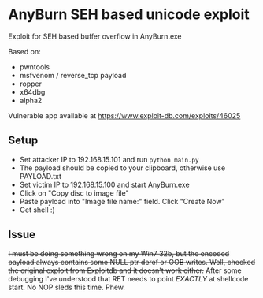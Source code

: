 # AnyBurn SEH based unicode exploit 

Exploit for SEH based buffer overflow in AnyBurn.exe

Based on:
* pwntools
* msfvenom / reverse\_tcp payload
* ropper
* x64dbg
* alpha2

Vulnerable app available at https://www.exploit-db.com/exploits/46025

## Setup

* Set attacker IP to 192.168.15.101 and run `python main.py`
* The payload should be copied to your clipboard, otherwise use PAYLOAD.txt
* Set victim IP to 192.168.15.100 and start AnyBurn.exe
* Click on "Copy disc to image file"
* Paste payload into "Image file name:" field. Click "Create Now"
* Get shell :)

## Issue

<strike>I must be doing something wrong on my Win7 32b, but the encoded payload always contains some NULL ptr deref or OOB writes.
Well, checked the original exploit from Exploitdb and it doesn't work either.</strike>
After some debugging I've understood that RET needs to point *EXACTLY* at shellcode start. No NOP sleds this time. Phew.
